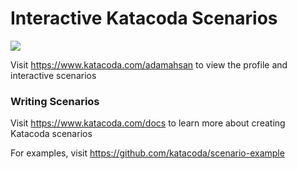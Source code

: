 # Interactive Katacoda Scenarios

[![](http://shields.katacoda.com/katacoda/adamahsan/count.svg)](https://www.katacoda.com/adamahsan "Get your profile on Katacoda.com")

Visit https://www.katacoda.com/adamahsan to view the profile and interactive scenarios

### Writing Scenarios
Visit https://www.katacoda.com/docs to learn more about creating Katacoda scenarios

For examples, visit https://github.com/katacoda/scenario-example
